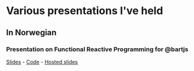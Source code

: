# Various presentations I've held

## In Norwegian

### Presentation on Functional Reactive Programming for @bartjs
[Slides](bartjs/frp) - [Code](bartjs/frp-livecode) - [Hosted slides](http://git.mikaelb.net/presentations/bartjs/frp/)


